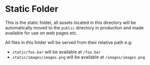 # Static Folder

This is the static folder, all assets located in this directory will be automatically moved to the `public` directory in production and made available for use on web pages etc.

All files in this folder will be served from their relative path e.g:

- `static/foo.bar` will be available at `/foo.bar`
- `static/images/images.png` will be available at `/images/images.png`
